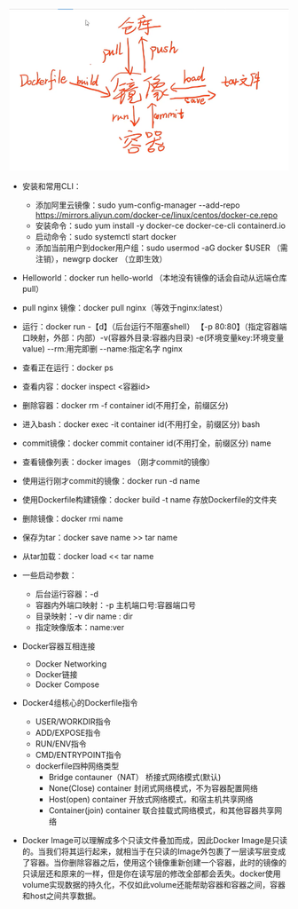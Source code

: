 ![](./Docker/1.png)

* 安装和常用CLI：
  * 添加阿里云镜像：sudo yum-config-manager --add-repo https://mirrors.aliyun.com/docker-ce/linux/centos/docker-ce.repo
  * 安装命令：sudo yum install -y docker-ce docker-ce-cli containerd.io
  * 启动命令：sudo systemctl start docker
  * 添加当前用户到docker用户组：sudo usermod -aG docker $USER （需注销），newgrp docker （立即生效）

* Helloworld：docker run hello-world （本地没有镜像的话会自动从远端仓库pull）
* pull nginx 镜像：docker pull nginx（等效于nginx:latest）
* 运行：docker run -【d】（后台运行不阻塞shell） 【-p 80:80】（指定容器端口映射，外部：内部）-v(容器外目录:容器内目录) -e(环境变量key:环境变量value) --rm:用完即删
--name:指定名字 nginx
* 查看正在运行：docker ps
* 查看内容：docker inspect <容器id>
* 删除容器：docker rm -f container id(不用打全，前缀区分)
* 进入bash：docker exec -it container id(不用打全，前缀区分) bash
* commit镜像：docker commit container id(不用打全，前缀区分) name
* 查看镜像列表：docker images （刚才commit的镜像）
* 使用运行刚才commit的镜像：docker run -d name
* 使用Dockerfile构建镜像：docker build -t name 存放Dockerfile的文件夹
* 删除镜像：docker rmi name
* 保存为tar：docker save name >> tar name
* 从tar加载：docker load << tar name
* 一些启动参数：
  * 后台运行容器：-d
  * 容器内外端口映射：-p 主机端口号:容器端口号
  * 目录映射：-v dir name : dir
  * 指定映像版本：name:ver
* Docker容器互相连接
  * Docker Networking
  * Docker链接
  * Docker Compose
* Docker4组核心的Dockerfile指令
  * USER/WORKDIR指令
  * ADD/EXPOSE指令
  * RUN/ENV指令
  * CMD/ENTRYPOINT指令
  * dockerfile四种网络类型
    * Bridge contauner（NAT） 桥接式网络模式(默认)
    * None(Close) container 封闭式网络模式，不为容器配置网络
    * Host(open) container 开放式网络模式，和宿主机共享网络
    * Container(join) container 联合挂载式网络模式，和其他容器共享网络

* Docker Image可以理解成多个只读文件叠加而成，因此Docker Image是只读的。当我们将其运行起来，就相当于在只读的Image外包裹了一层读写层变成了容器。当你删除容器之后，使用这个镜像重新创建一个容器，此时的镜像的只读层还和原来的一样，但是你在读写层的修改全部都会丢失。docker使用volume实现数据的持久化，不仅如此volume还能帮助容器和容器之间，容器和host之间共享数据。
